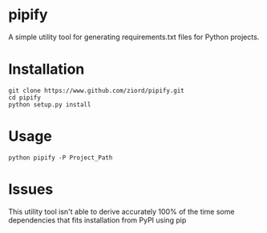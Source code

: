 
# pipify

A simple utility tool for generating requirements.txt files for Python projects.


# Installation
```
git clone https://www.github.com/ziord/pipify.git
cd pipify
python setup.py install
```

# Usage 

```python pipify -P Project_Path```

# Issues

This utility tool isn't able to derive accurately 100% of the time some dependencies that fits installation from PyPI using pip
